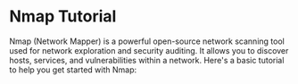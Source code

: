 # Nmap Tutorial
Nmap (Network Mapper) is a powerful open-source network scanning tool used for network exploration and security auditing. It allows you to discover hosts, services, and vulnerabilities within a network. Here's a basic tutorial to help you get started with Nmap:

#

